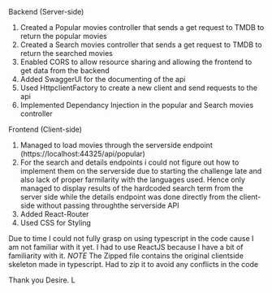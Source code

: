 Backend (Server-side)

1) Created a Popular movies controller that sends a get request to TMDB to return the popular movies
2) Created a Search movies controller that sends a get request to TMDB to return the searched movies 
3) Enabled CORS to allow resource sharing and allowing the frontend to get data from the backend
4) Added SwaggerUI for the documenting of the api
5) Used HttpclientFactory to create a new client and send requests to the api 
6) Implemented Dependancy Injection in the popular and Search movies controller

Frontend (Client-side)

1) Managed to load movies through the serverside endpoint (https://localhost:44325/api/popular)
2) For the search and details endpoints i could not figure out how to implement them on the serverside due to starting the challenge late and also lack of proper farmilarity with the languages used.
   Hence only managed to display results of the hardcoded search term from the server side while the details endpoint was done directly from the client-side without passing throughthe serverside API
3) Added React-Router
4) Used CSS for Styling  

Due to time I could not fully grasp on using typescript in the code cause I am not familiar with it yet. I had to use ReactJS because I have a bit of familiarity with it.
*NOTE* The Zipped file contains the original clientside skeleton made in typescript. Had to zip it to avoid any conflicts in the code   

Thank you
Desire. L

